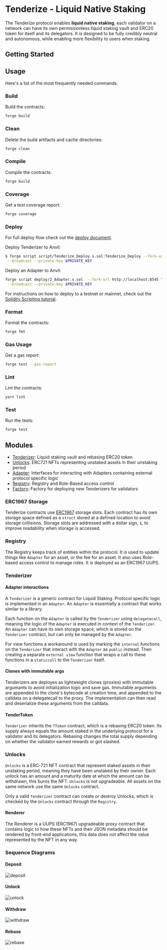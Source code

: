 # Tenderize - Liquid Native Staking

The Tenderize protocol enables **liquid native staking**, each validator on a network can have its own permissionless
liquid staking vault and ERC20 token for itself and its delegators. It is designed to be fully credibly neutral and
autonomous, while enabling more flexibility to users when staking.

## Getting Started

## Usage

Here's a list of the most frequently needed commands.

### Build

Build the contracts:

```sh
forge build
```

### Clean

Delete the build artifacts and cache directories:

```sh
forge clean
```

### Compile

Compile the contracts:

```sh
forge build
```

### Coverage

Get a test coverage report:

```sh
forge coverage
```

### Deploy

For full deploy flow check out the [deploy document](./script/DEPLOY.md).

Deploy Tenderizer to Anvil:

```sh
$ forge script script/Tenderize_Deploy.s.sol:Tenderize_Deploy --fork-url http://localhost:8545 \
 --broadcast --private-key $PRIVATE_KEY
```

Deploy an Adapter to Anvil:

```sh
forge script deploy/2_Adapter.s.sol  --fork-url http://localhost:8545 \
 --broadcast --private-key $PRIVATE_KEY
```

For instructions on how to deploy to a testnet or mainnet, check out the
[Solidity Scripting tutorial](https://book.getfoundry.sh/tutorials/solidity-scripting.html).

### Format

Format the contracts:

```sh
forge fmt
```

### Gas Usage

Get a gas report:

```sh
forge test --gas-report
```

### Lint

Lint the contracts:

```sh
yarn lint
```

### Test

Run the tests:

```sh
forge test
```

## Modules

- [Tenderizer](): Liquid staking vault and rebasing ERC20 token
- [Unlocks](): ERC721 NFTs representing unstaked assets in their unstaking period
- [Adapter](): Interfaces for interacting with Adapters containing external protocol specific logic
- [Registry](): Registry and Role-Based access control
- [Factory](): Factory for deploying new Tenderizers for validators

### ERC1967 Storage

Tenderize contracts use [ERC1967](https://eips.ethereum.org/EIPS/eip-1967) storage slots. Each contract has its own
storage space defined as a `struct` stored at a defined location to avoid storage collisions. Storage slots are
addressed with a dollar sign, `$`, to improve readability when storage is accessed.

### Registry

The Registry keeps track of entities within the protocol. It is used to update things like `Adapter` for an asset, or
the fee for an asset. It also uses Role-based access control to manage roles. It is deployed as an ERC1967 UUPS.

### Tenderizer

#### Adapter interactions

A `Tenderizer` is a generic contract for Liquid Staking. Protocol specific logic is implemented in an `Adapter`. An
`Adapter` is essentially a contract that works similar to a library.

Each function on the `Adapter` is called by the `Tenderizer` using `delegatecall`, meaning the logic of the `Adapter` is
executed in context of the `Tenderizer`. An `Adapter` can have its own storage space, which is stored on the
`Tenderizer` contract, but can only be managed by the `Adapter`.

For view functions a workaround is used by marking the `internal` functions on the `Tenderizer` that interact with the
`Adapter` as `public` instead. Then creating a separate `external view` function that wraps a call to these functions in
a `staticcall` to the `Tenderizer` itself.

#### Clones with immutable args

Tenderizers are deployes as lightweight clones (proxies) with immutable argumants to avoid initialization logic and save
gas. Immutable arguments are appended to the clone's bytecode at creation time, and appended to the calldata on a
delegatecall to the proxy. The implementation can then read and deserialize these arguments from the calldata.

#### TenderToken

`Tenderizer` inherits the `TToken` contract, which is a rebasing ERC20 token. Its supply always equals the amount staked
in the underlying protocol for a validator and its delegators. Rebasing changes the total supply depending on whether
the validator earned rewards or got slashed.

### Unlocks

`Unlocks` is a ERC-721 NFT contract that represent staked assets in their unstaking period, meaning they have been
unstaked by their owner. Each unlock has an amount and a maturity date at which the amount can be withdrawn, this burns
the NFT. `Unlocks` is not upgradeable. All assets on the same network use the same `Unlocks` contract.

Only a valid `Tenderizer` contract can create or destroy Unlocks, which is checked by the `Unlocks` contract through the
`Registry`.

#### Renderer

The Renderer is a UUPS (ERC1967) upgradeable proxy contract that contains logic to how these NFTs and their JSON
metadata should be rendered by front-end applications, this data does not affect the value represented by the NFT in any
way.

### Sequence Diagrams

#### Deposit

![deposit](./diagrams/deposit.png)

#### Unlock

![unlock](./diagrams/unlock.png)

#### Withdraw

![withdraw](./diagrams/withdraw.png)

#### Rebase

![rebase](./diagrams/rebase.png)
